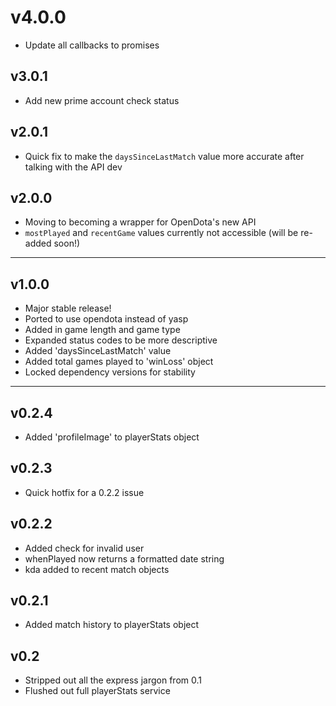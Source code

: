 # v4.0.0

- Update all callbacks to promises

## v3.0.1

- Add new prime account check status

## v2.0.1

- Quick fix to make the `daysSinceLastMatch` value more accurate after talking with the API dev

## v2.0.0

- Moving to becoming a wrapper for OpenDota's new API
- `mostPlayed` and `recentGame` values currently not accessible (will be re-added soon!)

-----

## v1.0.0

- Major stable release!
- Ported to use opendota instead of yasp
- Added in game length and game type
- Expanded status codes to be more descriptive
- Added 'daysSinceLastMatch' value
- Added total games played to 'winLoss' object
- Locked dependency versions for stability

-----

## v0.2.4

- Added 'profileImage' to playerStats object

## v0.2.3

- Quick hotfix for a 0.2.2 issue

## v0.2.2

- Added check for invalid user
- whenPlayed now returns a formatted date string
- kda added to recent match objects

## v0.2.1

- Added match history to playerStats object

## v0.2

- Stripped out all the express jargon from 0.1
- Flushed out full playerStats service